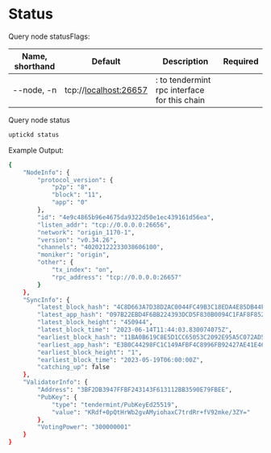 # Status

Query node statusFlags:


| Name, shorthand | Default                                         | Description                                                | Required |
| --------------- | ----------------------------------------------- | ---------------------------------------------------------- | -------- |
| --node, -n      | tcp://[localhost:26657](http://localhost:26657) | <host>:<port> to tendermint rpc interface for this chain |          |

Query node status

```Bash
uptickd status
```

Example Output:

```sh
{
    "NodeInfo": {
        "protocol_version": {
            "p2p": "8",
            "block": "11",
            "app": "0"
        },
        "id": "4e9c4865b96e4675da9322d50e1ec439161d56ea",
        "listen_addr": "tcp://0.0.0.0:26656",
        "network": "origin_1170-1",
        "version": "v0.34.26",
        "channels": "40202122233038606100",
        "moniker": "origin",
        "other": {
            "tx_index": "on",
            "rpc_address": "tcp://0.0.0.0:26657"
        }
    },
    "SyncInfo": {
        "latest_block_hash": "4C8D663A7D38D2AC0044FC49B3C18EDA4E85DB44FD0A2F9B30CD5140111C7AB0",
        "latest_app_hash": "097B22EBD4F6BB224393DCD5F830B0094C1FAF8F852A26BCE2BEF7156C3DF983",
        "latest_block_height": "450944",
        "latest_block_time": "2023-06-14T11:44:03.830074075Z",
        "earliest_block_hash": "11BA0B619C8E5D1CC65053C2092E95A5C072AD54101CA3CDEDBE55522191593E",
        "earliest_app_hash": "E3B0C44298FC1C149AFBF4C8996FB92427AE41E4649B934CA495991B7852B855",
        "earliest_block_height": "1",
        "earliest_block_time": "2023-05-19T06:00:00Z",
        "catching_up": false
    },
    "ValidatorInfo": {
        "Address": "3BF2DB3947FFBF243143F613112BB3590E79FBEE",
        "PubKey": {
            "type": "tendermint/PubKeyEd25519",
            "value": "KRdf+0pQtHrWb2gvAMyiohaxC7trdRr+fV92mke/3ZY="
        },
        "VotingPower": "300000001"
    }
}
```
